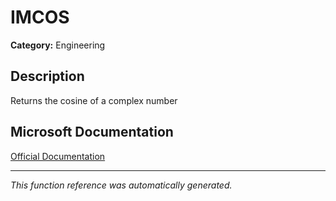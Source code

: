 # IMCOS

**Category:** Engineering

## Description
Returns the cosine of a complex number

## Microsoft Documentation
[Official Documentation](https://support.microsoft.com//en-us/office/imcos-function-dad75277-f592-4a6b-ad6c-be93a808a53c)

---
*This function reference was automatically generated.*
